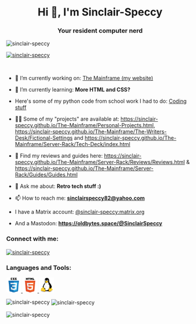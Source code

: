 <h1 align="center">Hi 👋, I'm Sinclair-Speccy</h1>
<h3 align="center">Your resident computer nerd</h3>

<p align="left"> <img src="https://komarev.com/ghpvc/?username=sinclair-speccy&label=Profile%20views&color=0e75b6&style=flat" alt="sinclair-speccy" /> </p>

<p align="left"> <a href="https://github.com/ryo-ma/github-profile-trophy"><img src="https://github-profile-trophy.vercel.app/?username=sinclair-speccy" alt="sinclair-speccy" /></a> </p>

<p align="left"> <a href="https://twitter.com/" target="blank"><img src="https://img.shields.io/twitter/follow/?logo=twitter&style=for-the-badge" alt="" /></a> </p>

- 🔭 I’m currently working on: [The Mainframe (my website)](https://github.com/Sinclair-Speccy/The-Mainframe)

- 🌱 I’m currently learning: **More HTML and CSS?**

- Here's some of my python code from school work I had to do: [Coding stuff](https://github.com/Sinclair-Speccy/Coding-stuff)

- 👨‍💻 Some of my "projects" are available at: https://sinclair-speccy.github.io/The-Mainframe/Personal-Projects.html, https://sinclair-speccy.github.io/The-Mainframe/The-Writers-Desk/Fictional-Settings and https://sinclair-speccy.github.io/The-Mainframe/Server-Rack/Tech-Deck/index.html

- 📝 Find my reviews and guides here: https://sinclair-speccy.github.io/The-Mainframe/Server-Rack/Reviews/Reviews.html & https://sinclair-speccy.github.io/The-Mainframe/Server-Rack/Guides/Guides.html

- 💬 Ask me about: **Retro tech stuff :)**

- 📫 How to reach me: **sinclairspeccy82@yahoo.com**

- I have a Matrix account: [@sinclair-speccy:matrix.org](@sinclair-speccy:matrix.org)

- And a Mastodon: **https://oldbytes.space/@SinclairSpeccy**

<h3 align="left">Connect with me:</h3>
<p align="left">
<a href="https://www.youtube.com/c/sinclair-speccy" target="blank"><img align="center" src="https://raw.githubusercontent.com/rahuldkjain/github-profile-readme-generator/master/src/images/icons/Social/youtube.svg" alt="sinclair-speccy" height="30" width="40" /></a>
</p>

<h3 align="left">Languages and Tools:</h3>
<p align="left"> <a href="https://www.w3schools.com/css/" target="_blank" rel="noreferrer"> <img src="https://raw.githubusercontent.com/devicons/devicon/master/icons/css3/css3-original-wordmark.svg" alt="css3" width="40" height="40"/> </a> <a href="https://www.w3.org/html/" target="_blank" rel="noreferrer"> <img src="https://raw.githubusercontent.com/devicons/devicon/master/icons/html5/html5-original-wordmark.svg" alt="html5" width="40" height="40"/> </a> <a href="https://www.linux.org/" target="_blank" rel="noreferrer"> <img src="https://raw.githubusercontent.com/devicons/devicon/master/icons/linux/linux-original.svg" alt="linux" width="40" height="40"/> </a> </p>

<p><img align="left" src="https://github-readme-stats.vercel.app/api/top-langs?username=sinclair-speccy&show_icons=true&locale=en&layout=compact" alt="sinclair-speccy" /></p>

<p>&nbsp;<img align="center" src="https://github-readme-stats.vercel.app/api?username=sinclair-speccy&show_icons=true&locale=en" alt="sinclair-speccy" /></p>

<p><img align="center" src="https://github-readme-streak-stats.herokuapp.com/?user=sinclair-speccy&" alt="sinclair-speccy" /></p>


